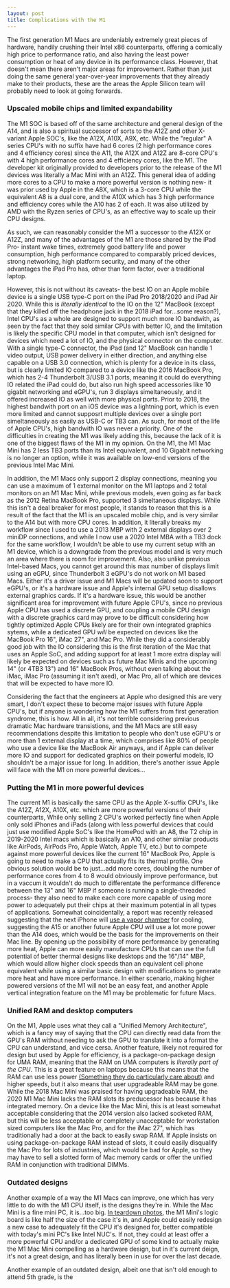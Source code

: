 ```yaml
---
layout: post
title: Complications with the M1
---
```


The first generation M1 Macs are undeniably extremely great pieces of hardware, handily crushing their Intel x86 counterparts, offering a comically high price to performance ratio, and also having the least power consumption or heat of any device in its performance class. However, that doesn't mean there aren't major areas for improvement. Rather than just doing the same general year-over-year improvements that they already make to their products, these are the areas the Apple Silicon team will probably need to look at going forwards. 

### Upscaled mobile chips and limited expandability

The M1 SOC is based off of the same architecture and general design of the A14, and is also a spiritual successor of sorts to the A12Z and other X-variant Apple SOC's, like the A12X, A10X, A9X, etc.  While  the "regular" A series CPU's with no suffix have had 6 cores (2 high performance cores and 4 efficiency cores) since the A11, the A12X and A12Z are 8-core CPU's with 4 high performance cores and 4 efficiency cores, like the M1. The developer kit originally provided to developers prior to the release of the M1 devices was literally a Mac Mini with an A12Z. This general idea of adding more cores to a CPU to make a more powerful version is nothing new- it was prior used by Apple in the A8X, which is a 3-core CPU while the equivalent A8 is a dual core, and the A10X which has 3 high performance and efficiency cores while the A10 has 2 of each. It was also utilized by AMD with the Ryzen series of CPU's, as an effective way to scale up their CPU designs.

As such, we can reasonably consider the M1 a successor to the A12X or A12Z, and many of the advantages of the M1 are those shared by the iPad Pro- instant wake times, extremely good battery life and power consumption, high performance compared to comparably priced devices, strong networking, high platform security, and many of the other advantages the iPad Pro has, other than form factor, over a traditional laptop. 

However, this is not without its caveats- the best IO on an Apple mobile device is a single USB type-C port on the iPad Pro 2018/2020 and iPad Air 2020. While this is *literally identical* to the IO on the 12" MacBook (except that they killed off the headphone jack in the 2018 iPad for...some reason?), Intel CPU's as a whole are designed to support much more IO bandwith, as seen by the fact that they sold similar CPUs with better IO, and the limitation is likely the specific CPU model in that computer, which isn't designed for devices which need a lot of IO, and the physical connector on the computer. With a single type-C connector, the iPad (and 12" MacBook can handle 1 video output, USB power delivery in either direction, and anything else capable on a USB 3.0 connection, which is plenty for a device in its class, but is clearly limited IO compared to a device like the 2016 MacBook Pro, which has 2-4 Thunderbolt 3/USB 3.1 ports, meaning it could do everything IO related the iPad could do, but also run high speed accessories like 10 gigabit networking and eGPU's, run 3 displays simeltaneously, and it offered increased IO as well with more physical ports. Prior to 2018, the highest bandwith port on an iOS device was a lightning port, which is even more limited and cannot supposrt multiple devices over a single port simeltaneously as easily as USB-C or TB3 can. As such, for most of the life of Apple CPU's, high bandwith IO was never a priority. One of the difficulties in creating the M1 was likely adding this, because the lack of it is one of the biggest flaws of the M1 in my opinion. On the M1, the M1 Mac Mini has 2 less TB3 ports than its Intel equivalent, and 10 Gigabit networking is no longer an option, while it was available on low-end versions of the previous Intel Mac Mini. 

In addition, the M1 Macs only support 2 display connections, meaning you can use a maximum of 1 external monitor on the M1 laptops and 2 total monitors on an M1 Mac Mini, while previous models, even going as far back as the 2012 Retina MacBook Pro, supported 3 simeltaneous displays. While this isn't a deal breaker for most people, it stands to reason that this is a result of the fact that the M1 is an upscaled mobile chip, and is very similar to the A14 but with more CPU cores. In addition, it literally breaks my workflow since I used to use a 2013 MBP with 2 external displays over 2 miniDP connections, and while I now use a 2020 Intel MBA with a TB3 dock for the same workflow, I wouldn't be able to use my current setup with an M1 device, which is a downgrade from the previous model and is very much an area where there is room for improvement. Also, also unlike previous Intel-based Macs, you cannot get around this max number of displays limit using an eGPU, since Thunderbolt 3 eGPU's do not work on M1 based Macs. Either it's a driver issue and M1 Macs will be updated soon to support eGPU's, or it's a hardware issue and Apple's internal GPU setup disallows external graphics cards. If it's a hardware issue, this would be another significant area for improvement with future Apple CPU's, since no previous Apple CPU has used a discrete GPU, and coupling a mobile CPU design with a discrete graphics card may prove to be difficult considering how tightly optimized Apple CPUs likely are for their own integrated graphics sytems, while a dedicated GPU *will* be expected on devices like the MacBook Pro 16", iMac 27", and Mac Pro. While they did a considerably good job with the IO considering this is the first iteration of the Mac that uses an Apple SoC, and adding support for at least 1 more extra display will likely be expected on devices such as future Mac Minis and the upcoming 14" (or 4TB3 13") and 16" MacBook Pros, without even talking about the iMac, iMac Pro (assuming it isn't axed), or Mac Pro, all of which are devices that will be expected to have more IO. 

Considering the fact that the engineers at Apple who designed this are very smart, I don't expect these to become major issues with future Apple CPU's, but if anyone is wondering how the M1 suffers from first generation syndrome, this is how. All in all, it's not terrible considering previous dramatic Mac hardware transistions, and the M1 Macs are still easy recommendations despite this limitation to people who don't use eGPU's or more than 1 external display at a time, which comprises like 80% of people who use a device like the MacBook Air anyways, and if Apple can deliver more IO and support for dedicated graphics on their powerful models, IO shouldn't be a major issue for long. In addition, there's another issue Apple will face with the M1 on more powerful devices...

### Putting the M1 in more powerful devices

The current M1 is basically the same CPU as the Apple X-suffix CPU's, like the A12Z, A12X, A10X, etc. which are more powerful versions of their counterparts, While only selling 2 CPU's worked perfectly fine when Apple only sold iPhones and iPads (along with less powerful devices that could just use modified Apple SoC's like the HomePod with an A8, the T2 chip in 2019-2020 Intel macs which is basically an A10, and other similar products like AirPods, AirPods Pro, Apple Watch, Apple TV, etc.) but to compete against more powerful devices like the current 16" MacBook Pro, Apple is going to need to make a CPU that actually fits its thermal profile. One obvious solution would be to just...add more cores, doubling the number of performance cores from 4 to 8 would obviously improve performance, but in a vaccum it wouldn't do much to differentate the performance difference between the 13" and 16" MBP if someone is running a single-threaded process- they also need to make each core more capable of using more power to adequately put their chips at their maximum potential in all types of applications. Somewhat coincidentally, a report was recently released suggesting that the next iPhone will [use a vapor chamber](https://appleinsider.com/articles/21/01/15/apple-testing-vapor-chamber-thermal-tech-for-next-gen-iphone-kuo-says) for cooling, suggesting the A15 or another future Apple CPU will use a lot more power than the A14 does, which would be the basis for the improvements on their Mac line. By opening up the possibility of more performance by generating more heat, Apple can more easily manufacture CPUs that can use the full potential of better thermal designs like desktops and the 16"/14" MBP, which would allow higher clock speeds than an equivalent cell phone equivalent while using a similar basic design with modifications to generate more heat and have more performance. In either scenario, making higher powered versions of the M1 will not be an easy feat, and another Apple vertical integration feature on the M1 may be problematic for future Macs.



### Unified RAM and desktop computers

On the M1, Apple uses what they call a "Unified Memory Architecture", which is a fancy way of saying that the CPU can directly read data from the GPU's RAM without needing to ask the GPU to translate it into a format the CPU can understand, and vice cersa. Another feature, likely not required for design but used by Apple for efficiency, is a package-on-package design for UMA RAM, meaning that the RAM on UMA computers is *literally part of the CPU*. This is a great feature on laptops because this means that the RAM can use less power [(Something they do particularly care about)](https://9to5mac.com/2016/10/28/apple-macbook-pro-16gb-ram-limitation-battery-efficiency/) and higher speeds, but it also means that user upgradeable RAM may be gone. While the 2018 Mac Mini was praised for having upgradeable RAM, the 2020 M1 Mac Mini lacks the RAM slots its preducessor has because it has integrated memory. On a device like the Mac Mini, this is at least somewhat acceptable considering that the 2014 version also lacked socketed RAM, but this will be less acceptable or completely unacceptable for workstation sized computers like the Mac Pro, and for the iMac 27", which has traditionally had a door at the back to easily swap RAM. If Apple insists on using package-on-package RAM instead of slots, it could easily disqualify the Mac Pro for lots of industries, which would be bad for Apple, so they may have to sell a slotted form of Mac memory cards or offer the unified RAM in conjunction with traditional DIMMs. 



### Outdated designs

Another example of a way the M1 Macs can improve, one which has very little to do with the M1 CPU itself, is the designs they're in. While the Mac Mini is a fine mini PC, it is...too big. [In teardown photos](https://photos5.appleinsider.com/gallery/38894-74259-M1-Mac-mini-teardown-xl.jpg), the M1 Mini's logic board is like half the size of the case it's in, and Apple could easily redesign a new case to adequately fit the CPU it's designed for, better compatible with today's mini PC's like Intel NUC's. If not, they could at least offer a more powerful CPU and/or a dedicated GPU of some kind to actually make the M1 Mac Mini compelling as a hardware design, but in it's current deign, it's not a great design, and has literally been in use for over the last decade. 

Another example of an outdated design, albeit one that isn't old enough to attend 5th grade, is the 